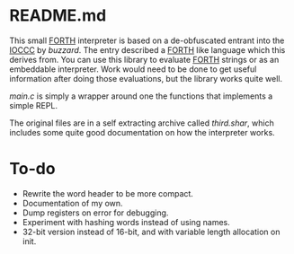 # README.md

This small [FORTH][] interpreter is based on a de-obfuscated entrant
into the [IOCCC][] by *buzzard*. The entry described a [FORTH][]
like language which this derives from. You can use this library to
evaluate [FORTH][] strings or as an embeddable interpreter. Work
would need to be done to get useful information after doing those
evaluations, but the library works quite well.

*main.c* is simply a wrapper around one the functions that implements
a simple REPL.

The original files are in a self extracting archive called *third.shar*,
which includes some quite good documentation on how the interpreter works.

# To-do

* Rewrite the word header to be more compact.
* Documentation of my own.
* Dump registers on error for debugging.
* Experiment with hashing words instead of using names.
* 32-bit version instead of 16-bit, and with variable length allocation
  on init.

[FORTH]: https://en.wikipedia.org/wiki/Forth_%28programming_language%29
[IOCCC]: http://ioccc.org/winners.html
